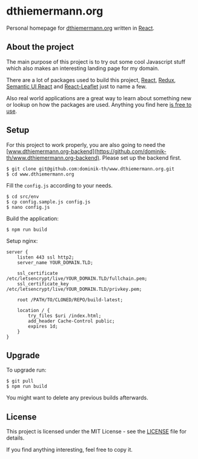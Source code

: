 # dthiemermann.org

Personal homepage for [dthiemermann.org](https://www.dthiemermann.org) written in [React](https://github.com/facebook/react).

## About the project

The main purpose of this project is to try out some cool Javascript stuff which also makes an interesting landing page for my domain.

There are a lot of packages used to build this project, [React](https://reactjs.org/), [Redux](https://redux.js.org/), [Semantic UI React](https://react.semantic-ui.com/introduction) and [React-Leaflet](https://react-leaflet.js.org/) just to name a few.

Also real world applications are a great way to learn about something new or lookup on how the packages are used. Anything you find here [is free to use](#license).

## Setup

For this project to work properly, you are also going to need the [www.dthiemermann.org-backend](https://github.com/dominik-th/www.dthiemermann.org-backend).
Please set up the backend first.

```shell
$ git clone git@github.com:dominik-th/www.dthiemermann.org.git
$ cd www.dthiemermann.org
```

Fill the `config.js` according to your needs.
```shell
$ cd src/env
$ cp config.sample.js config.js
$ nano config.js
```

Build the application:
```shell
$ npm run build
```

Setup nginx:
```nginx
server {
    listen 443 ssl http2;
    server_name YOUR_DOMAIN.TLD;

    ssl_certificate /etc/letsencrypt/live/YOUR_DOMAIN.TLD/fullchain.pem;
    ssl_certificate_key /etc/letsencrypt/live/YOUR_DOMAIN.TLD/privkey.pem;

    root /PATH/TO/CLONED/REPO/build-latest;

    location / {
        try_files $uri /index.html;
        add_header Cache-Control public;
        expires 1d;
    }
}
```

## Upgrade

To upgrade run:
```shell
$ git pull
$ npm run build
```

You might want to delete any previous builds afterwards.

## License

This project is licensed under the MIT License - see the [LICENSE](LICENSE) file for details.

If you find anything interesting, feel free to copy it.
